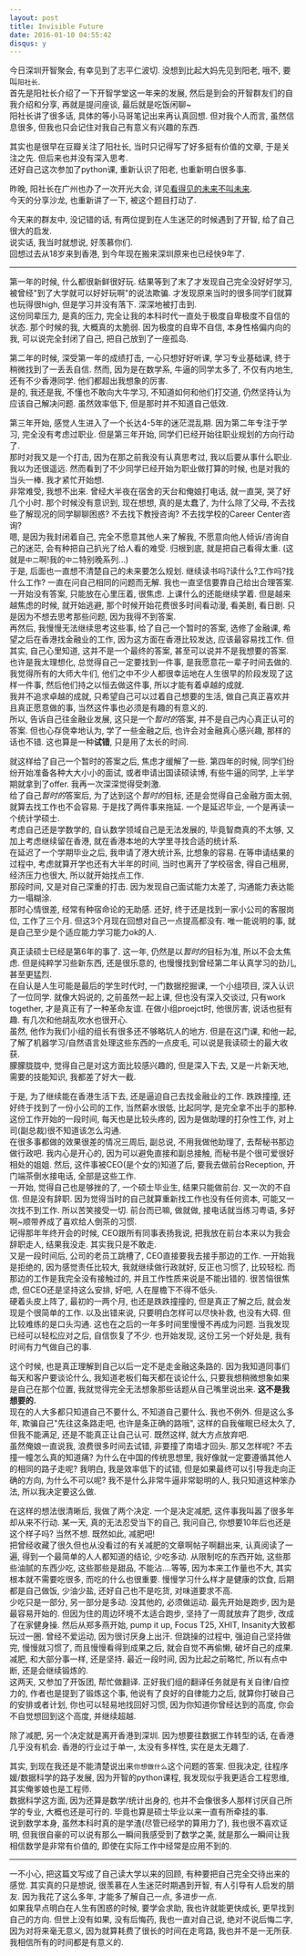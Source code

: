 ```yaml
---
layout: post
title: Invisible Future
date: 2016-01-10 04:55:42
disqus: y
---
```


今日深圳开智聚会, 有幸见到了志平仁波切. 没想到比起大妈先见到阳老, 哦不, 要叫`阳社长`.  
首先是阳社长介绍了一下开智学堂这一年来的发展, 然后是到会的开智群友们的自我介绍和分享, 再就是提问座谈, 最后就是吃饭闲聊~  
阳社长讲了很多话, 具体的等小马哥笔记出来再认真回想. 但对我个人而言, 虽然信息很多, 但我也只会记住对我自己有意义有兴趣的东西.  

其实也是很早在豆瓣关注了阳社长, 当时只记得写了好多挺有价值的文章, 于是关注之先. 但后来也并没有深入思考.  
还好自己这次参加了python课, 重新认识了阳老, 也重新明白很多事.  

昨晚, 阳社长在广州也办了一次开光大会, 详见[看得见的未来不叫未来](http://mp.weixin.qq.com/s?__biz=MzA4ODM4ODQ3MQ==&mid=401728020&idx=1&sn=4ae343ebeb5c2d5af5c74668fefcb657#rd).  
今天的分享沙龙, 也重新讲了一下, 被这个题目打动了. 

今天来的群友中, 没记错的话, 有两位提到在人生迷茫的时候遇到了开智, 给了自己很大的启发.  
说实话, 我当时就想说, 好羡慕你们.  
回想过去从18岁来到香港, 到今年现在搬来深圳原来也已经快9年了.  


---

第一年的时候, 什么都很新鲜很好玩. 结果等到了末了才发现自己完全没好好学习, 被曾经"到了大学就可以好好玩啊"的说法欺骗. 才发现原来当时的很多同学们就算也玩得很high, 但是学习并没有落下. 深深地被打击到.  
这份同辈压力, 是真的压力, 完全让我的本科时代一直处于极度自卑极度不自信的状态. 那个时候的我, 大概真的太脆弱. 因为极度的自卑不自信, 本身性格偏内向的我, 可以说完全封闭了自己, 把自己放到了一座孤岛. 

第二年的时候, 深受第一年的成绩打击, 一心只想好好听课, 学习专业基础课, 终于稍微找到了一丢丢自信. 然而, 因为是在数学系, 牛逼的同学太多了, 不仅有内地生, 还有不少香港同学. 他们都超出我想象的厉害.  
是的, 我还是我, 不懂也不敢向大牛学习, 不知道如何和他们打交道, 仍然坚持认为应该自己解决问题. 虽然效率低下, 但是那时并不知道自己低效.

第三年开始, 感觉人生进入了一个长达4-5年的迷茫混乱期. 因为第二年专注于学习, 完全没有考虑过职业. 但是第三年开始, 同学们已经开始往职业规划的方向行动了.  
那时对我又是一个打击, 因为在那之前我没有认真思考过, 我以后要从事什么职业. 我以为还很遥远. 然而看到了不少同学已经开始为职业做打算的时候, 也是对我的当头一棒. 我才紧忙开始想.  
非常难受, 我想不出来. 曾经大半夜在宿舍的天台和俺娘打电话, 就一直哭, 哭了好几个小时. 那个时候没有意识到, 现在想想, 真的是太蠢了, 为什么除了父母, 不去找些了解现况的同学聊聊困惑? 不去找下教授咨询? 不去找学校的Career Center咨询?  
嗯, 是因为我封闭着自己, 完全不愿意其他人来了解我, 不愿意向他人倾诉/咨询自己的迷茫, 会有种把自己扒光了给人看的难受. 归根到底, 就是把自己看得太重. (这就是`中二`啊!我的`中二`特别晚系列...)  
于是, 后面也一直想不清楚自己的未来要怎么规划. 继续读书吗?读什么?工作吗?找什么工作? 一直在问自己相同的问题而无解. 我也一直坚信要靠自己给出合理答案.  
一开始没有答案, 只能放在心里压着, 很焦虑. 上课什么的还能继续学着. 但是越来越焦虑的时候, 就开始逃避, 那个时候开始花费很多时间看动漫, 看美剧, 看日剧. 只是因为不想去思考那些问题, 因为我得不到答案.  
再然后, 我慢慢无法继续思考这些事, 给了自己一个暂时的答案, 选修了金融课, 希望之后在香港找金融业的工作, 因为这方面在香港比较发达, 应该最容易找工作. 但其实, 自己心里知道, 这并不是一个最终的答案, 甚至可以说并不是我想要的答案.  
也许是我太理想化, 总觉得自己一定要找到一件事, 是我愿意花一辈子时间去做的. 我觉得所有的大师大牛们, 他们之中不少人都很幸运地在人生很早的阶段发现了这样一件事, 然后他们持之以恒去做这件事, 所以才能有着卓越的成就.  
我并不追求卓越的成就, 只希望自己可以过着自己想要的生活, 做自己真正喜欢并且真正愿意做的事, 当然这件事也必须是有趣的有意义的.  
所以, 告诉自己往金融业发展, 这只是一个*暂时的*答案, 并不是自己内心真正认可的答案. 但也心存侥幸地认为, 学了一些金融之后, 也许会对金融真心感兴趣, 那样的话也不错. 这也算是一种**试错**, 只是用了太长的时间.  

就这样给了自己一个暂时的答案之后, 焦虑才缓解了一些. 第四年的时候, 同学们纷纷开始准备各种大大小小的面试, 或者申请出国读硕读博, 有些牛逼的同学, 上半学期就拿到了offer. 我再一次深深觉得受刺激.  
给了自己*暂时的*答案后, 为了达到这个*暂时的*目标, 还是会觉得自己金融方面太弱, 就算去找工作也不会容易. 于是找了两件事来拖延. 一个是延迟毕业, 一个是再读一个统计学硕士.  
考虑自己还是学数学的, 自认数学领域自己是无法发展的, 毕竟智商真的不太够, 又加上考虑继续留在香港, 就在香港本地的大学里寻找合适的统计系.   
在延迟了一个学期毕业之后, 我申请了港大统计系, 比想象的容易. 在等申请结果的过程中, 考虑就算开学也还有大半年的时间, 当时也离开了学校宿舍, 得自己租房, 经济压力也很大, 所以就开始找点工作.  
那段时间, 又是对自己深重的打击. 因为发现自己面试能力太差了, 沟通能力表达能力一塌糊涂.  
那时心情很差, 经常有种宿命论的无助感. 还好, 终于还是找到一家小公司的客服岗位, 工作了三个月. 但这3个月现在回想对自己一点提高都没有. 唯一能说明的事, 就是自己至少是个适应能力学习能力ok的人.  

真正读硕士已经是第6年的事了. 这一年, 仍然是以*暂时的*目标为准, 所以不会太焦虑. 但是纯粹学习些新东西, 还是很乐意的, 也慢慢找到曾经第二年认真学习的劲儿, 甚至更猛烈.  
在自认是人生可能是最后的学生时代时, 一门数据挖掘课, 一个小组项目, 深入认识了一位同学. 就像大妈说的, 之前虽然一起上课, 但也没有深入交谈过, 只有work together, 才是真正有了一种革命友谊. 在做小组proejct时, 他很厉害, 说话也挺有趣. 有几次和他胡乱吹水也很开心.  
虽然, 他作为我们小组的组长有很多还不够略坑人的地方. 但是在这门课, 和他一起, 了解了机器学习/自然语言处理这些东西的一点皮毛, 可以说是我读硕士的最大收获.  
朦朦胧胧中, 觉得自己是对这方面比较感兴趣的, 但是深入下去, 又是一片新天地, 需要的技能知识, 我都差了好大一截. 

于是, 为了继续能在香港生活下去, 还是逼迫自己去找金融业的工作. 跌跌撞撞, 还好终于找到了一份小公司的工作, 当然薪水很低, 比起同学, 是完全拿不出手的那种.  
这份工作开始的一段时间, 每天也是比较头疼的, 因为是做助理的打杂性工作, 对上司(副总裁)很不知道该怎么沟通.  
在很多事都做的效果很差的情况三周后, 副总说, 不用我做他助理了, 去帮秘书那边做行政吧. 我内心是开心的, 因为可以避免直接和副总接触, 而秘书是个很可爱很好相处的姐姐. 然后, 这件事被CEO(是个女的)知道了后, 要我去做前台Reception, 开门端茶倒水接电话, 全部是这些工作.  
一开始, 觉得自己也是够挫的了, 一个硕士毕业生, 结果只能做前台. 又一次的不自信. 但是没有辞职. 因为觉得当时的自己就算重新找工作也没有任何资本, 可能又一次找不到工作. 所以苦笑接受一切. 前台而已嘛, 做就做, 接电话就当练习粤语, 多好啊~顺带养成了喜欢给人倒茶的习惯.  
记得那年年终开会的时候, CEO跟所有同事表扬我说, 把我放在前台本来以为我会辞职走人, 结果我没走. 其实我只是不敢走.  
又是一段时间后, 公司的老员工跳槽了, CEO直接要我去接手那边的工作. 一开始我是拒绝的, 因为感觉责任比较大, 我就继续做行政就好, 反正也习惯了, 比较轻松. 而那边的工作是我完全没有接触过的, 并且工作性质来说是不能出错的. 很苦恼很焦虑, 但CEO还是坚持这么安排, 好吧, 人在屋檐下不得不低头.  
硬着头皮上阵了, 最初的一两个月, 也还是跌跌撞撞的, 但是真正了解之后, 就会发现是个很简单的工作. 以及出错来说, 只要明白怎样可以尽快补救, 也没有大碍. 但比较难练的是口头沟通. 这也在之后的一年多时间里慢慢不再成为问题. 当我发现已经可以轻松应对之后, 自信恢复了不少. 也开始发现, 这份工另一个好处是, 我有时间有力气做自己的事.  

这个时候, 也是真正理解到自己以后一定不是走金融这条路的. 因为我知道同事们每天和客户要谈论什么, 我知道老板们每天都在谈论什么, 只要我想稍微想象如果是自己在那个位置, 我就觉得完全无法想象那些话题从自己嘴里说出来. **这不是我想要的.**  
现在的人大多都只知道自己不要什么, 不知道自己要什么. 我也不例外. 但是这么多年, 欺骗自己"先往这条路走吧, 也许是条正确的路哦", 这样的自我催眠已经太久了, 但我不能满足, 还是不能真正让自己认可. 既然这样, 就大方点放弃吧.  
虽然俺娘一直说我, 浪费很多时间去试错, 非要撞了南墙才回头. 那又怎样呢? 不去撞一幢怎么真的知道痛? 为什么在中国的传统思想里, 我好像就一定要遵循其他人的相同的路子走呢? 我明白, 我是效率低下的试错, 但是如果最终可以引导我走向正确的方向, 为什么不可以呢? 我不是什么非常牛逼非常聪明的人, 我只知道这种笨办法, 所以我决定要这么做.  

在这样的想法很清晰后, 我做了两个决定. 一个是决定减肥, 这件事我叫嚣了很多年却从来不行动. 某一天, 真的无法忍受当下的自己, 我问自己, 你想要10年后也还是这个样子吗? 当然不想. 既然如此, 减肥吧!  
把曾经收藏了很久但也从没看过的有关减肥的文章啊帖子啊翻出来, 认真阅读了一遍, 得到一个最简单的人人都知道的结论, 少吃多动. 从限制吃的东西开始, 这些那些油腻的东西少吃, 这些那些是甜品, 不能沾....等等, 因为本来工作量也不大, 其实根本就不需要吃很多, 而吃的什么也很重要. 慢慢学习什么样才是健康的饮食, 后期都是自己做饭, 少油少盐, 还好自己也不是吃货, 对味道要求不高.  
少吃只是一部分, 另一部分是多动. 没其他的, 必须做运动. 最先开始是跑步, 因为是最容易开始的. 但因为住的周边环境不太适合跑步, 坚持了一周就放弃了跑步, 改成了在家健身操. 然后从郑多燕开始, pump it up, Focus T25, XHIT, Insanity大致都玩过一圈. 曾经不爱运动, 因为很讨厌身上出汗. 但跳操的过程中, 强迫自己坚持做完, 慢慢就习惯了, 而且慢慢看得到成果之后, 就会自觉不再偷懒, 破坏自己的成果.  
减肥, 和大部分事一样, 还是坚持. 最近一段时间, 因为比起之前略忙, 所以有点中断, 还是会继续锻炼的.  
这两天, 又参加了开饭团, 帮忙做翻译. 正好我们组的翻译任务就是有关自律/自控力的, 作者也是提到了锻炼这个事, 他说有了良好的自律能力之后, 就算你打破自己的安排或者计划, 你也可以轻易地找回好习惯, 因为你知道你曾经达到的高度, 你会不自觉想回到这个高度, 并继续超越.  

除了减肥, 另一个决定就是离开香港到深圳. 因为想要往数据工作转型的话, 在香港几乎没有机会. 香港的行业过于单一, 太没有多样性, 实在是太无趣了.  

其实, 到现在我还是不能清楚说出来`你想做什么`这个问题的答案. 但我决定, 往程序媛/数据科学的路子发展, 因为开智的python课程, 我发现似乎我更适合工程思维, 其实俺爹娘也是工程师.  
数据科学这方面, 因为还算是数学/统计出身的, 也并不会像很多人那样讨厌自己所学的专业, 大概也还是可行的. 毕竟也算是硕士毕业以来一直有所牵挂的事.   
说到数学本身, 虽然本科时真的是学渣(尽管已经学的算用力了), 我也很不喜欢证明, 但我很自豪的可以说有那么一瞬间我感受到了数学之美, 就是那么一瞬间让我相信数学是非常有价值的, 即使在实际工作中经常是应用不到的. 


---

一不小心, 把这篇文写成了自己读大学以来的回顾, 有种要把自己完全交待出来的感觉. 其实真的只是想说, 很羡慕在人生迷茫时期遇到开智, 有人引导有人启发的朋友. 因为我花了这么多年, 才能多了解自己一点, 多进步一点.  
如果我早点明白在人生有困惑的时候, 要学会求助, 我也许就能更快成长, 更早找到自己的方向. 但世上没有如果, 没有后悔药, 我也一直对自己说, 绝对不说后悔二字, 因为对将来毫无意义, 因为就算耗费了很长的时间在走弯路, 我也并不是一无所获.  
我相信所有的时间都是有意义的.